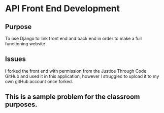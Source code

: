 # API Front End Development

## Purpose
 To use Django to link front end and back end in order to make a full functioning website

## Issues
I forked the front end with permission from the Justice Through Code GitHub and used it in this application, however I struggled to upload it to my own gitHub account once forked. 

## This is a sample problem for the classroom purposes.